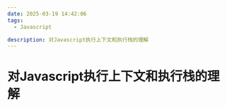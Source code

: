 ```yaml
---
date: 2025-03-19 14:42:06
tags:
  - Javascript

description: 对Javascript执行上下文和执行栈的理解
---
```


# 对Javascript执行上下文和执行栈的理解
